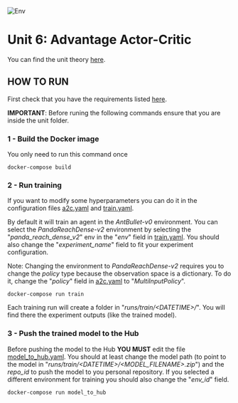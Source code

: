 ![Env](etc/environments.gif)

# Unit 6: Advantage Actor-Critic

You can find the unit theory [here](https://huggingface.co/deep-rl-course/unit6/introduction?fw=pt).

## HOW TO RUN

First check that you have the requirements listed [here](../README.md).

**IMPORTANT**: Before runing the following commands ensure that you are inside the unit folder.

### 1 - Build the Docker image

You only need to run this command once

    docker-compose build

### 2 - Run training

If you want to modify some hyperparameters you can do it in the configuration files [a2c.yaml](config/model/a2c.yaml) and [train.yaml](config/train.yaml).

By default it will train an agent in the *AntBullet-v0* environment. You can select the *PandaReachDense-v2* environment by selecting the "*panda_reach_dense_v2*" env in the "*env*" field in [train.yaml](config/train.yaml). You should also change the "*experiment_name*" field to fit your experiment configuration.

Note: Changing the environment to *PandaReachDense-v2* requires you to change the *policy* type because the observation space is a dictionary. To do it, change the "*policy*" field in [a2c.yaml](config/model/a2c.yaml) to "*MultiInputPolicy*".

    docker-compose run train
   
Each training run will create a folder in "*runs/train/\<DATETIME\>/*". You will find there the experiment outputs (like the trained model).
    
### 3 - Push the trained model to the Hub

Before pushing the model to the Hub **YOU MUST** edit the file [model_to_hub.yaml](config/model_to_hub.yaml). You should at least change the model path (to point to the model in "*runs/train/\<DATETIME\>/\<MODEL_FILENAME\>.zip*") and the *repo_id* to push the model to you personal repository. If you selected a different environment for training you should also change the "*env_id*" field.

    docker-compose run model_to_hub
